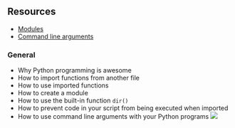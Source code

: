 ## Resources

-   [Modules](https://intranet.alxswe.com/rltoken/SY-cMfnwbHoPFaJ-D_LWig "Modules")
-   [Command line arguments](https://intranet.alxswe.com/rltoken/5e3TphtJ6WSVkWsdd2eX_A "Command line arguments")

### General

-   Why Python programming is awesome
-   How to import functions from another file
-   How to use imported functions
-   How to create a module
-   How to use the built-in function `dir()`
-   How to prevent code in your script from being executed when imported
-   How to use command line arguments with your Python programs
![](https://s3.amazonaws.com/alx-intranet.hbtn.io/uploads/medias/2020/9/621c6dd72e1acff708141f3fab6dfa6ff37c5ee6.jpg?X-Amz-Algorithm=AWS4-HMAC-SHA256&X-Amz-Credential=AKIARDDGGGOUSBVO6H7D%2F20231005%2Fus-east-1%2Fs3%2Faws4_request&X-Amz-Date=20231005T231307Z&X-Amz-Expires=86400&X-Amz-SignedHeaders=host&X-Amz-Signature=438443284ade39e6fc5433e4fd36d42c1e5d598bbdec8ac9d3aa72e615cf2014)
